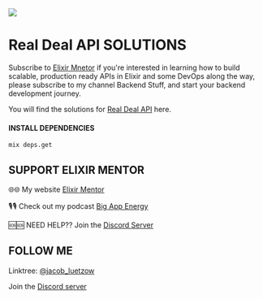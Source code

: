 <img align="center" src="https://assets.elixirmentor.com/em_banner.png"/>

# Real Deal API SOLUTIONS
Subscribe to [Elixir Mnetor](https://www.youtube.com/channel/UChbS_z6KHQiIu9et38O37eQ) if you're interested in learning how to build scalable, production ready APIs in Elixir and some DevOps along the way, please subscribe to my channel Backend Stuff, and start your backend development journey.

You will find the solutions for [Real Deal API](https://www.youtube.com/playlist?list=PL2Rv8vpZJz4zM3Go3X-dda478p-6xrmEl) here.

#### INSTALL DEPENDENCIES
```
mix deps.get
```

## SUPPORT ELIXIR MENTOR

🌐🌐 My website [Elixir Mentor](https://elixirmentor.com/)

🎙🎙 Check out my podcast [Big App Energy](https://www.hiredgunapps.com/podcast)

🆘🆘 NEED HELP?? Join the [Discord Server](https://discord.gg/HcnjPsWATg)

## FOLLOW ME
Linktree: [@jacob_luetzow](https://linktr.ee/jacob_luetzow)

Join the [Discord server](https://discord.gg/HcnjPsWATg)
